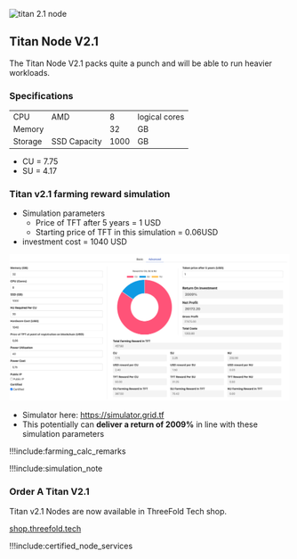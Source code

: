 ![titan 2.1 node](img/titan_side.jpg 'size=200')

## Titan Node V2.1

The Titan Node V2.1 packs quite a punch and will be able to run heavier workloads.

### Specifications

|         |              |      |               |
| ------- | ------------ | ---- | ------------- |
| CPU     | AMD          | 8    | logical cores |
| Memory  |              | 32   | GB            |
| Storage | SSD Capacity | 1000 | GB            |


- CU = 7.75
- SU = 4.17

### Titan v2.1 farming reward simulation

- Simulation parameters
  - Price of TFT after 5 years =  1 USD
  - Starting price of TFT in this simulation = 0.06USD
- investment cost = 1040 USD

![](img/titan_calc.png)

- Simulator here: https://simulator.grid.tf
- This potentially can **deliver a return of 2009%** in line with these simulation parameters

!!!include:farming_calc_remarks

!!!include:simulation_note

### Order A Titan V2.1

Titan v2.1 Nodes are now available in ThreeFold Tech shop.

[shop.threefold.tech](https://shop.threefold.tech)

!!!include:certified_node_services
